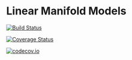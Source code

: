 # Linear Manifold Models

[![Build Status](https://travis-ci.org/wildart/LinearManifoldModels.jl.svg?branch=master)](https://travis-ci.org/wildart/LinearManifoldModels.jl)

[![Coverage Status](https://coveralls.io/repos/wildart/LinearManifoldModels.jl/badge.svg?branch=master&service=github)](https://coveralls.io/github/wildart/LinearManifoldModels.jl?branch=master)

[![codecov.io](http://codecov.io/github/wildart/LinearManifoldModels.jl/coverage.svg?branch=master)](http://codecov.io/github/wildart/LinearManifoldModels.jl?branch=master)
